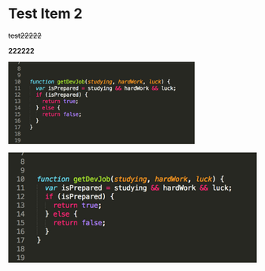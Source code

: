 # Test Item 2

<s>test22222</s>

**222222**

<img src="../Assets/p2.Test_Item_2(1).png" width="75%">

![코딩 공부](../Assets/p2.Test_Item_2(1).png)
